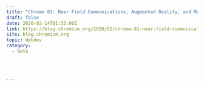 ```yaml
---
title: "Chrome 81: Near Field Communications, Augmented Reality, and More"
draft: false
date: 2020-02-14T01:55:00Z
link: https://blog.chromium.org/2020/02/chrome-81-near-field-communications.html?utm_medium=RSS&utm_source=hune
site: blog.chromium.org
topic: Webdev
category:
  - beta
  
   
  

---
```

